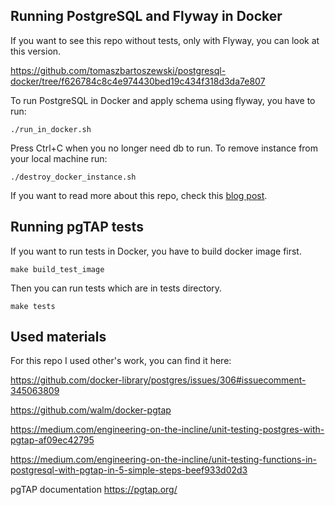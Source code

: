 ## Running PostgreSQL and Flyway in Docker

If you want to see this repo without tests, only with Flyway, you can look at this version.

https://github.com/tomaszbartoszewski/postgresql-docker/tree/f626784c8c4e974430bed19c434f318d3da7e807

To run PostgreSQL in Docker and apply schema using flyway, you have to run:
```
./run_in_docker.sh
```

Press Ctrl+C when you no longer need db to run. To remove instance from your local machine run:
```
./destroy_docker_instance.sh
```

If you want to read more about this repo, check this [blog post](https://writeitdifferently.com/postgresql/flyway/2020/03/15/running-postgresql-and-flyway-with-docker-compose.html).

## Running pgTAP tests

If you want to run tests in Docker, you have to build docker image first.
```
make build_test_image
```

Then you can run tests which are in tests directory.
```
make tests
```

## Used materials

For this repo I used other's work, you can find it here:

https://github.com/docker-library/postgres/issues/306#issuecomment-345063809

https://github.com/walm/docker-pgtap

https://medium.com/engineering-on-the-incline/unit-testing-postgres-with-pgtap-af09ec42795

https://medium.com/engineering-on-the-incline/unit-testing-functions-in-postgresql-with-pgtap-in-5-simple-steps-beef933d02d3

pgTAP documentation https://pgtap.org/
